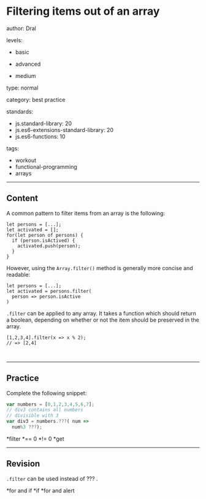 # Filtering items out of an array
author: Dral

levels:

  - basic

  - advanced

  - medium

type: normal

category: best practice

standards:
  - js.standard-library: 20
  - js.es6-extensions-standard-library: 20
  - js.es6-functions: 10

tags:
  - workout
  - functional-programming
  - arrays

---
## Content

A common pattern to filter items from an array is the following:

```
let persons = [...];
let activated = [];
for(let person of persons) {
  if (person.isActived) {
    activated.push(person);
  }
}
```
However, using the `Array.filter()` method is generally more concise and readable:

```
let persons = [...];
let activated = persons.filter(
  person => person.isActive
)
```

`.filter` can be applied to any array. It takes a function which should return a boolean, depending on whether or not the item should be preserved in the array.

```
[1,2,3,4].filter(x => x % 2);
// => [2,4]



```

---
## Practice

Complete the following snippet:
```javascript
var numbers = [0,1,2,3,4,5,6,7];
// div3 contains all numbers
// divisible with 3
var div3 = numbers.???( num =>
  num%3 ???);
```
*filter
*== 0
*!= 0
*get

---
## Revision

`.filter`  can be used instead of ??? .

*for and if
*if
*for and alert
